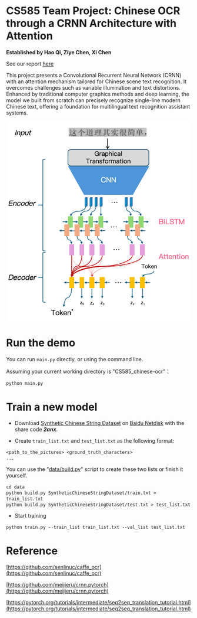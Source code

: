 # CS585 Team Project: Chinese OCR through a CRNN Architecture with Attention

**Established by Hao Qi, Ziye Chen, Xi Chen**

See our report [here](https://github.com/haoqi-ai/CS585_chinese-ocr/blob/main/report.pdf)  

This project presents a Convolutional Recurrent Neural Network (CRNN) with an attention mechanism tailored for Chinese scene text recognition. It overcomes challenges such as variable illumination and text distortions. Enhanced by traditional computer graphics methods and deep learning, the model we built from scratch can precisely recognize single-line modern Chinese text, offering a foundation for multilingual text recognition assistant systems.

![workflow](https://github.com/haoqi-ai/CS585_chinese-ocr/blob/main/workflow.png)  

# Run the demo
You can run `main.py` directly, or using the command line.

Assuming your current working directory is "CS585_chinese-ocr"：  
```bash
python main.py
```

# Train a new model

* Download [Synthetic Chinese String Dataset](https://github.com/senlinuc/caffe_ocr) on [Baidu Netdisk](https://pan.baidu.com/s/1bHRP2eAcU8a7ff0n-VTX_A) with the share code ***2anx***.  

* Create `train_list.txt` and `test_list.txt` as the following format:
```
<path_to_the_pictures> <ground_truth_characters>
...
```
You can use the "[data/build.py](https://github.com/haoqi-ai/CS585_chinese-ocr/blob/main/data/build.py)" script to create these two lists or finish it yourself.
```
cd data
python build.py SyntheticChineseStringDataset/train.txt > train_list.txt
python build.py SyntheticChineseStringDataset/test.txt > test_list.txt
```

* Start training
```
python train.py --train_list train_list.txt --val_list test_list.txt
``` 

# Reference
[https://github.com/senlinuc/caffe_ocr](https://github.com/senlinuc/caffe_ocr) 

[https://github.com/meijieru/crnn.pytorch](https://github.com/meijieru/crnn.pytorch) 

[https://pytorch.org/tutorials/intermediate/seq2seq_translation_tutorial.html](https://pytorch.org/tutorials/intermediate/seq2seq_translation_tutorial.html)
